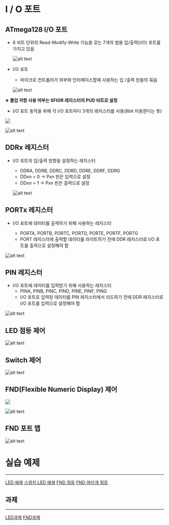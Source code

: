 # I / O 포트

## ATmega128 I/O 포트
- 8 비트 단위의 Read-Modify-Write 기능을 갖는 7개의 범용 입/출력(I/O) 포트를 가지고 있음

  ![alt text](Atmega128/3.IOport/image.png)

- I/O 포트
  - 마이크로 컨트롤러가 외부와 인터페이스할때 사용하는 입 /출력 핀들의 묶음
  
  ![alt text](Atmega128/3.IOport/image-1.png)

**※ 풀업 저항 사용 여부는 SFIOR 레지스터의 PUD 비트로 설정**

- I/O 포트 동작을 위해 각 I/O 포트마다 3개의 레지스터를 사용(8bit 이용한다는 뜻)

![](Atmega128/3.IOport/image-2.png)


![alt text](Atmega128/3.IOport/image-3.png)




## DDRx 레지스터

- I/O 포트의 입/출력 방향을 설정하는 레지스터
  
  - DDRA, DDRB, DDRC, DDRD, DDRE, DDRF, DDRG 
  - DDxn = 0 → Pxn 핀은 입력으로 설정
  - DDxn = 1 → Pxn 핀은 출력으로 설정
  

  ![alt text](Atmega128/3.IOport/image-4.png)




## PORTx 레지스터


- I/O 포트에 데이터를 출력하기 위해 사용하는 레지스터



  - PORTA, PORTB, PORTC, PORTD, PORTE, PORTF, PORTG
  - PORT 레지스터에 출력할 데이터를 라이트하기 전에 DDR 레지스터로 I/O 포트를 출력으로 설정해야 함



![alt text](Atmega128/3.IOport/image-5.png)



## PIN 레지스터

- I/O 포트에 데이터를 입력받기 위해 사용하는 레지스터
  - PINA, PINB, PINC, PIND, PINE, PINF, PING
  - I/O 포트로 입력된 데이터를 PIN 레지스터에서 리드하기 전에 DDR 레지스터로 I/O 포트를 입력으로 설정해야 함



![alt text](Atmega128/3.IOport/image-6.png)



## LED 점등 제어


![alt text](Atmega128/3.IOport/image-7.png)



## Switch 제어
![alt text](Atmega128/3.IOport/image-8.png)




## FND(Flexible Numeric Display) 제어

![](Atmega128/3.IOport/image-9.png)




![alt text](Atmega128/3.IOport/image-10.png)



## FND 포트 맵

![alt text](Atmega128/3.IOport/image-11.png)




# 실습 예제
--------------------------------------

[LED 예제](Control_LED.md)
[스위치,LED 예제](Control_Switch_LED.md)
[FND 점등](FND_onoff.md)
[FND 여러개 점등](Muti_Display_FND.md)

## 과제
---------------
[LED과제](Practice_LED)
[FND과제](Practice_FND)